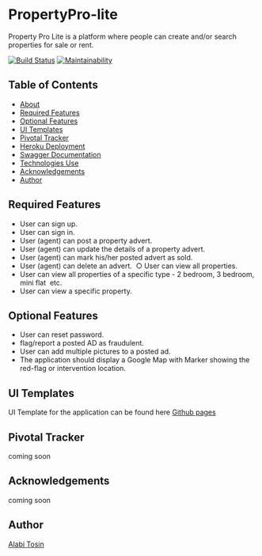 # PropertyPro-lite

Property Pro Lite is a platform where people can create and/or search properties for sale or rent.

[![Build Status](https://travis-ci.org/alatos2/lite.svg?branch=master)](https://travis-ci.org/alatos2/lite) [![Maintainability](https://api.codeclimate.com/v1/badges/fdab7ae67efbfae4efb8/maintainability)](https://codeclimate.com/github/alatos2/lite/maintainability) 

## Table of Contents

* [About](#propertypro-lite)
* [Required Features](#required-features)
* [Optional Features](#optional-features)
* [UI Templates](#ui-templates)
* [Pivotal Tracker](#pivotal-tracker)
* [Heroku Deployment](#heroku-deployment)
* [Swagger Documentation](#swagger-documentation)
* [Technologies Use](#technologies-used)
* [Acknowledgements](#acknowledgements)
* [Author](#author)

## Required Features

* User can sign up.
* User can sign in. 
* User (agent) can post a property advert.
* User (agent) can update the details of a property advert.
* User (agent) can mark his/her posted advert as sold.
* User (agent) can delete an advert.  ○ User can view all properties.
* User can view all properties of a specific type - 2 bedroom, 3 bedroom, mini flat  etc.
* User can view a specific property.

## Optional Features

* User can reset password.
* flag/report​ a posted AD as fraudulent.
* User can add multiple pictures to a posted ad.
* The application should display a Google Map with Marker showing the red-flag or intervention location.

## UI Templates

UI Template for the application can be found here [Github pages](https://alatos2.github.io/lite/UI/)

## Pivotal Tracker

coming soon

## Acknowledgements

coming soon

## Author

[Alabi Tosin](https://github.com/alatos2)


